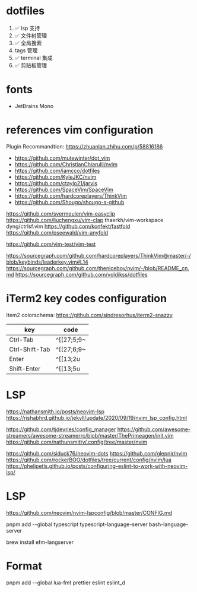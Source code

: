 # dotfiles

1.  ✅ lsp 支持
2.  ✅ 文件树管理
3.  ✅ 全局搜索
4.  tags 管理
5.  ✅ terminal 集成
6.  ✅ 剪贴板管理

# fonts

- JetBrains Mono

# references vim configuration

Plugin Recommandtion: https://zhuanlan.zhihu.com/p/58816186

- https://github.com/mutewinter/dot_vim
- https://github.com/ChristianChiarulli/nvim
- https://github.com/iamcco/dotfiles
- https://github.com/KyleJKC/nvim
- https://github.com/ctaylo21/jarvis
- https://github.com/SpaceVim/SpaceVim
- https://github.com/hardcoreplayers/ThinkVim
- https://github.com/Shougo/shougo-s-github

https://github.com/svermeulen/vim-easyclip
https://github.com/liuchengxu/vim-clap
thaerkh/vim-workspace
dyng/ctrlsf.vim
https://github.com/konfekt/fastfold
https://github.com/pseewald/vim-anyfold

https://github.com/vim-test/vim-test

https://sourcegraph.com/github.com/hardcoreplayers/ThinkVim@master/-/blob/keybinds/leaderkey.vim#L14
https://sourcegraph.com/github.com/theniceboy/nvim/-/blob/README_cn.md
https://sourcegraph.com/github.com/voldikss/dotfiles

# iTerm2 key codes configuration

Item2 colorschema: https://github.com/sindresorhus/iterm2-snazzy

| key            | code       |
| -------------- | ---------- |
| Ctrl-Tab       | ^[[27;5;9~ |
| Ctrl-Shift-Tab | ^[[27;6;9~ |
| Enter          | ^[[13;2u   |
| Shift-Enter    | ^[[13;5u   |

# LSP

https://nathansmith.io/posts/neovim-lsp
https://rishabhrd.github.io/jekyll/update/2020/09/19/nvim_lsp_config.html

https://github.com/tjdevries/config_manager
https://github.com/awesome-streamers/awesome-streamerrc/blob/master/ThePrimeagen/init.vim
https://github.com/nathunsmitty/.config/tree/master/nvim

https://github.com/siduck76/neovim-dots
https://github.com/glepnir/nvim
https://github.com/rockerBOO/dotfiles/tree/current/config/nvim/lua
https://phelipetls.github.io/posts/configuring-eslint-to-work-with-neovim-lsp/


# LSP
https://github.com/neovim/nvim-lspconfig/blob/master/CONFIG.md

pnpm add --global typescript typescript-language-server bash-language-server

brew install efm-langserver

# Format
pnpm add --global lua-fmt prettier eslint eslint_d
